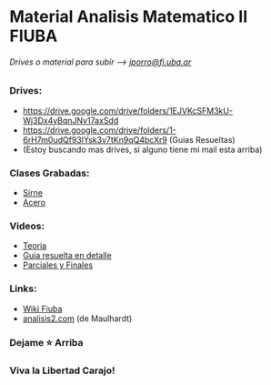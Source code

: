 # Material Analisis Matematico II FIUBA
###### Drives o material para subir --> jporro@fi.uba.ar

### Drives:
* https://drive.google.com/drive/folders/1EJVKcSFM3kU-Wj3Dx4yBqnJNv17axSdd
* https://drive.google.com/drive/folders/1-6rH7m0udQf93lYsk3v7tKn9qQ4bcXr9 (Guias Resueltas)
* (Estoy buscando mas drives, si alguno tiene mi mail esta arriba)

### Clases Grabadas:
* [Sirne](https://drive.google.com/drive/folders/1ZNFWQslerkyu2erbAPtoTYn4b-48Hgdw)
* [Acero](https://drive.google.com/drive/folders/1kwbR-EFoM4QkO2MWx3RY848uhpuzcscf)

### Videos:
* [Teoria](https://www.youtube.com/playlist?list=PLovUfzQicsXtmp6FcripzKR5CgGfiFL9o)
* [Guia resuelta en detalle](https://www.youtube.com/playlist?list=PLovUfzQicsXtGZz53C-VJpkjhSCRpuuzQ)
* [Parciales y Finales](https://www.youtube.com/playlist?list=PLovUfzQicsXve14fq9TaObnYJcogzUK1T)

### Links:
* [Wiki Fiuba](http://wiki.foros-fiuba.com.ar/materias:61:03)
* [analisis2.com](https://analisis2.com/) (de Maulhardt)

### Dejame **⭐** Arriba
### Viva la Libertad Carajo! 
